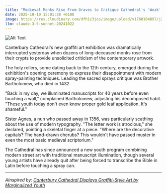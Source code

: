 ```yaml
---
title: "Medieval Monks Rise From Graves to Critique Cathedral's 'Weak' Graffiti Game"
date: 2025-10-10 15:01:38 +0100
image: https://res.cloudinary.com/dfh1z3jos/image/upload/v1760104897/j25evbgxzlyayv5ru03w.jpg
llm: claude-3-5-sonnet-20241022
---
```

![Alt Text](https://res.cloudinary.com/dfh1z3jos/image/upload/v1760104897/j25evbgxzlyayv5ru03w.jpg "A moonlit medieval cemetery with crumbling stone walls, where several decomposing monks in tattered robes emerge from partially open graves. They are huddled around an ornate cathedral wall, critically examining some crude spray-painted graffiti with scholarly, disapproving expressions. Skeletal hands hold ghostly art critique tools like spectral magnifying glasses and translucent measuring tapes. The scene is bathed in a soft blue-gray moonlight, with long shadows cast by ancient tombstones and gothic architectural elements. The photographic style is a blend of hyper-realistic and slightly surreal, capturing intricate textures of decaying fabric and weathered stone.")

Canterbury Cathedral's new graffiti art exhibition was dramatically interrupted yesterday when dozens of long-deceased monks rose from their crypts to provide unsolicited criticism of the contemporary artwork.

The holy rollers, some dating back to the 12th century, emerged during the exhibition's opening ceremony to express their disappointment with modern spray-painting techniques. Leading the sacred sprays critique was Brother Bartholomew, who died in 1432.

"Back in my day, we illuminated manuscripts for 40 years before even touching a wall," complained Bartholomew, adjusting his decomposed habit. "These youth today don't even know proper gold leaf application. It's shameful."

Sister Agnes, a nun who passed away in 1356, was particularly scathing about the use of modern typography. "The letter work is atrocious," she declared, pointing a skeletal finger at a piece. "Where are the decorative capitals? The hand-drawn cherubs? This wouldn't have passed muster in even the most basic medieval scriptorium."

The Cathedral has since announced a new youth program combining modern street art with traditional manuscript illumination, though several young artists have already quit after being forced to transcribe the Bible in Latin before touching a spray can.

---
*AInspired by: [Canterbury Cathedral Displays Graffiti-Style Art by Marginalized Youth](https://twitter.com/search?q=Canterbury%20Cathedral%20Displays%20Graffiti-Style%20Art%20by%20Marginalized%20Youth)*